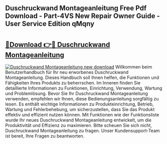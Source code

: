 ## Duschruckwand Montageanleitung Free Pdf Download - Part-4VS New Repair Owner Guide - User Service Edition qMqny

# <h2><a href="http://df6v1s.blite.top/?on=Duschruckwand+Montageanleitung">🔗Download 👉🔴 Duschruckwand Montageanleitung</a></h2>

[![Duschruckwand Montageanleitung new download](https://i.imgur.com/lujVjoI.png)](http://df6v1s.blite.top/?on=Duschruckwand+Montageanleitung)
Willkommen beim Benutzerhandbuch für Ihr neu erworbenes Duschruckwand Montageanleitung. Dieses Handbuch soll Ihnen helfen, die Funktionen und Fähigkeiten Ihres Produkts zu beherrschen. Im Inneren finden Sie detaillierte Informationen zu Funktionen, Einrichtung, Verwendung, Wartung und Problemlösung. Bevor Sie Ihr Duschruckwand Montageanleitung verwenden, empfehlen wir Ihnen, diese Bedienungsanleitung sorgfältig zu lesen. Es enthält wichtige Informationen zu Produkteinrichtung, Betrieb, Wartung und Fehlerbehebung, um sicherzustellen, dass Sie das Produkt effektiv und effizient nutzen können. Mit Funktionen wie der Funktionsliste wurde Ihr neues Duschruckwand Montageanleitung entwickelt, um die Produktivität und Effizienz zu maximieren. Bitte scheuen Sie sich nicht, Duschruckwand Montageanleitung zu fragen. Unser Kundensupport-Team ist bereit, Ihre Fragen zu beantworten.
